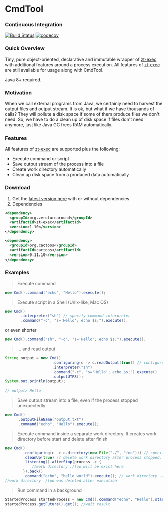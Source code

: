 # CmdTool 
### Continuous Integration
[![Build Status](https://travis-ci.org/alekseysotnikov/CmdTool.svg?branch=master)](https://travis-ci.org/alekseysotnikov/CmdTool) [![codecov](https://codecov.io/gh/alekseysotnikov/CmdTool/branch/master/graph/badge.svg)](https://codecov.io/gh/alekseysotnikov/CmdTool)

### Quick Overview
Tiny, pure object-oriented, declarative and immutable wrapper of [zt-exec](https://github.com/zeroturnaround/zt-exec) with additional features around a process execution. All features of [zt-exec](https://github.com/zeroturnaround/zt-exec) are still available for usage along with CmdTool.

Java 8+ required.

### Motivation
When we call external programs from Java, we certainly need to harvest the output files and output stream. It is ok, but what if we have thousands of calls? They will pollute a disk space if some of them produce files we don't need. 
So, we have to do a clean up of disk space if files don't need anymore, just like Java GC frees RAM automatically.

### Features
All features of [zt-exec](https://github.com/zeroturnaround/zt-exec) are supported plus the following:
- Execute command or script
- Save output stream of the process into a file
- Create work directory automatically
- Clean up disk space from a produced data automatically

### Download
1. Get the [latest version here](https://github.com/alekseysotnikov/CmdTool/releases) with or without dependencies
2. Dependencies
````xml
<dependency>
  <groupId>org.zeroturnaround</groupId>
  <artifactId>zt-exec</artifactId>
  <version>1.10</version>
</dependency>

<dependency>
  <groupId>org.cactoos</groupId>
  <artifactId>cactoos</artifactId>
  <version>0.11.10</version>
</dependency>
````
### Examples
> Execute command
````java
new Cmd().command("echo", "Hello").execute();
````
> Execute script in a Shell (Unix-like, Mac OS)
````java
new Cmd()
       .interpreter("sh") // specify command interpreter
       .command("-c", "s='Hello'; echo $s;").execute();
````
or even shorter
````java
new Cmd().command("sh", "-c", "s='Hello'; echo $s;").execute();
````
> ... and read output 
````java
String output = new Cmd()
                     .configuring(c -> c.readOutput(true)) // configure zt-exec's executor
                     .interpreter("sh")
                     .command("-c", "s='Hello'; echo $s;").execute()
                     .outputUTF8();
System.out.println(output);

// output> Hello
````
> Save output stream into a file, even if the process stopped unexpectedly
```java
new Cmd()
      .outputFileName("output.txt")
      .command("echo", "Hello").execute();
````
>  Execute command inside a separate work directory. It creates work directory before start and delete after finish
````java
new Cmd()
        .configuring(c -> c.directory(new File("./", "foo"))) // specify work directory ./foo
        .cleanUp(true) // delete work directory after process stopped, only if the directory will be created during the execution
        .listening().afterStop(process -> {
            //work directory ./foo will be exist here
        }).back()
        .command("echo", "hello world").execute(); // work directory ./foo will be created automatically
//work directory ./foo was deleted after execution
````
> Run command in a background
````java
StartedProcess startedProcess = new Cmd().command("echo", "Hello").start();
startedProcess.getFuture().get(); //wait result
````
